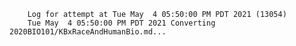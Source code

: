         Log for attempt at Tue May  4 05:50:00 PM PDT 2021 (13054)
        Tue May  4 05:50:00 PM PDT 2021 Converting 2020BIO101/KBxRaceAndHumanBio.md...
